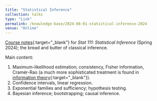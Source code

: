 ```yaml
---
title: "Statistical Inference"
collection: talks
type: "Link"
permalink: /knowledge-base/2024-08-01-statistical-inference-2024
venue: "Online"
---
```


[Course notes](https://github.com/nlyu1/Fall-2023/blob/main/Stat-111/Notes/Statistical%20Inference.pdf){:target="_blank"} for *Stat 111: Statistical Inference* (Spring 2024); the bread and butter of classical inference. 

Main content: 

1. Maximum-likelihood estimation; consistency, Fisher information, Cramér-Rao (a much more sophisticated treatment is found in [information theory](https://nlyu1.github.io/knowledge-base/2024-12-01-classical-info-2024){:target="_blank"}). 
2. Confidence intervals, linear regression. 
3. Exponential families and sufficiency; hypothesis testing. 
4. Bayesian inference; bootstrapping; causal inference. 